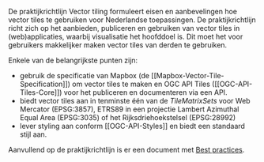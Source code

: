 De praktijkrichtlijn Vector tiling formuleert eisen en aanbevelingen hoe vector tiles te gebruiken voor Nederlandse toepassingen. De praktijkrichtlijn richt zich op het aanbieden, publiceren en gebruiken van vector tiles in (web)applicaties, waarbij visualisatie het hoofddoel is. Dit moet het voor gebruikers makkelijker maken vector tiles van derden te gebruiken.

Enkele van de belangrijkste punten zijn:
* gebruik de specificatie van Mapbox (de [[Mapbox-Vector-Tile-Specification]]) om vector tiles te maken en OGC API Tiles ([[OGC-API-Tiles-Core]]) voor het publiceren en documenteren via een API.
* biedt vector tiles aan in tenminste één van de _TileMatrixSets_ voor Web Mercator (EPSG:3857), ETRS89 in een projectie Lambert Azimuthal Equal Area (EPSG:3035) of het Rijksdriehoekstelsel (EPSG:28992)
* lever styling aan conform [[OGC-API-Styles]] en biedt een standaard stijl aan.

Aanvullend op de praktijkrichtlijn is er een document met [Best practices](https://geonovum.github.io/vector-tiling-best-practices/).
